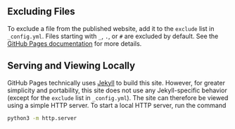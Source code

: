## Excluding Files

To exclude a file from the published website, add it to the `exclude` list in `_config.yml`. Files starting with `_`, `.`, or `#` are excluded by default. See the [GitHub Pages documentation](https://docs.github.com/en/pages/setting-up-a-github-pages-site-with-jekyll/about-github-pages-and-jekyll) for more details.

## Serving and Viewing Locally

GitHub Pages technically uses [Jekyll](https://jekyllrb.com/) to build this site. However, for greater simplicity and portability, this site does not use any Jekyll-specific behavior (except for the `exclude` list in `_config.yml`). The site can therefore be viewed using a simple HTTP server. To start a local HTTP server, run the command
```bash
python3 -m http.server
```
